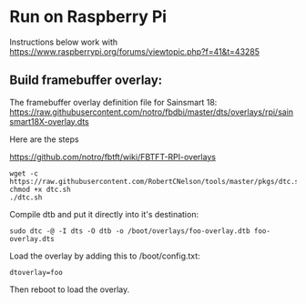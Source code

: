 # Run on Raspberry Pi

Instructions below work with https://www.raspberrypi.org/forums/viewtopic.php?f=41&t=43285

## Build framebuffer overlay:

The framebuffer overlay definition file for Sainsmart 18:
https://raw.githubusercontent.com/notro/fbdbi/master/dts/overlays/rpi/sainsmart18X-overlay.dts

Here are the steps

https://github.com/notro/fbtft/wiki/FBTFT-RPI-overlays

    wget -c https://raw.githubusercontent.com/RobertCNelson/tools/master/pkgs/dtc.sh
    chmod +x dtc.sh
    ./dtc.sh

Compile dtb and put it directly into it's destination:
  
    sudo dtc -@ -I dts -O dtb -o /boot/overlays/foo-overlay.dtb foo-overlay.dts

Load the overlay by adding this to /boot/config.txt:

    dtoverlay=foo

Then reboot to load the overlay.

